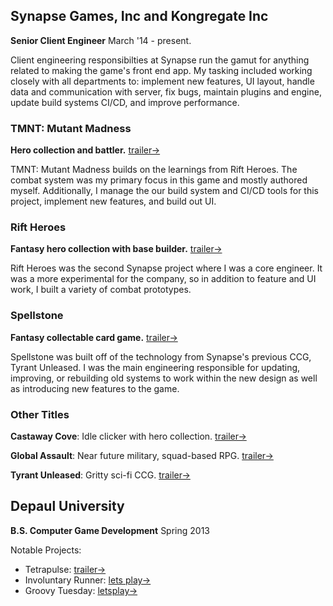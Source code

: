 ## Synapse Games, Inc and Kongregate Inc

**Senior Client Engineer** March '14 - present.

Client engineering responsibilties at Synapse run the gamut for anything related to making the game's front end app. My tasking included working closely with all departments to: implement new features, UI layout, handle data and communication with server, fix bugs, maintain plugins and engine, update build systems CI/CD, and improve performance.

### TMNT: Mutant Madness

**Hero collection and battler.**
[trailer&rarr;](https://www.youtube.com/watch?v=abf4_cTto00)

TMNT: Mutant Madness builds on the learnings from Rift Heroes. The combat system was my primary focus in this game and mostly authored myself. Additionally, I manage the our build system and CI/CD tools for this project, implement new features, and build out UI.

### Rift Heroes

**Fantasy hero collection with base builder.**
[trailer&rarr;](https://www.youtube.com/watch?v=vLtrtsnP77A)

Rift Heroes was the second Synapse project where I was a core engineer. It was a more experimental for the company, so in addition to feature and UI work, I built a variety of combat prototypes. 

### Spellstone

**Fantasy collectable card game.**
[trailer&rarr;](https://www.youtube.com/watch?v=-RbpLFSfie4)

Spellstone was built off of the technology from Synapse's previous CCG, Tyrant Unleased. I was the main engineering responsible for updating, improving, or rebuilding old systems to work within the new design as well as introducing new features to the game.

### Other Titles

**Castaway Cove**: Idle clicker with hero collection.
[trailer&rarr;](https://www.youtube.com/watch?v=vSJknYiFBAo)

**Global Assault**: Near future military, squad-based RPG.
[trailer&rarr;](https://www.youtube.com/watch?v=dypCdF9AoBM)

**Tyrant Unleased**: Gritty sci-fi CCG.
[trailer&rarr;](https://www.youtube.com/watch?v=MZZ7889zT_k)

<!--
## The Amiable

**Co-founder, engineer** June '13 - June '16

### Tetrapulse

**Co-op**
[trailer&rarr;](https://www.youtube.com/watch?v=gbY8QGYbzwA)

While working on this game, I've covered several areas developing the camera system, a plug-in for Xbox controller support, most non-standard shaders, helped with some of the character rigging, various other gameplay scripts, and working on mobile controller support. 
-->

## Depaul University

**B.S. Computer Game Development** Spring 2013

Notable Projects: 
- Tetrapulse: [trailer&rarr;](https://www.youtube.com/watch?v=gbY8QGYbzwA)
- Involuntary Runner: [lets play&rarr;](https://www.youtube.com/watch?v=KcrFayII95E&t=2s)
- Groovy Tuesday: [letsplay&rarr;](https://www.youtube.com/watch?v=_t5HjwtAUy0)

<!--
Course load focused on game programming:
- AI and path-finding
- Architecture and design patterns
- Rendering systems
- Physics
- Networking for multiplayer games
- Fundamentals of computer systems including: threading, sockets, memory, data structures, and graphics

Engines, frameworks, and libraries: Unity, XNA, GameMaker, OpenGL, WIN32, FBX API
-->
